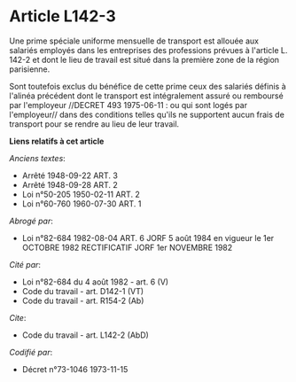 # Article L142-3

Une prime spéciale uniforme mensuelle de transport est allouée aux salariés employés dans les entreprises des professions
prévues à l'article L. 142-2 et dont le lieu de travail est situé dans la première zone de la région parisienne.

Sont toutefois exclus du bénéfice de cette prime ceux des salariés définis à l'alinéa précédent dont le transport est
intégralement assuré ou remboursé par l'employeur //DECRET 493 1975-06-11 : ou qui sont logés par l'employeur// dans des
conditions telles qu'ils ne supportent aucun frais de transport pour se rendre au lieu de leur travail.

**Liens relatifs à cet article**

_Anciens textes_:

  - Arrêté 1948-09-22 ART. 3
  - Arrêté 1948-09-28 ART. 2
  - Loi n°50-205 1950-02-11 ART. 2
  - Loi n°60-760 1960-07-30 ART. 1

_Abrogé par_:

  - Loi n°82-684 1982-08-04 ART. 6 JORF 5 août 1984 en vigueur le 1er OCTOBRE 1982 RECTIFICATIF JORF 1er NOVEMBRE 1982

_Cité par_:

  - Loi n°82-684 du 4 août 1982 - art. 6 (V)
  - Code du travail - art. D142-1 (VT)
  - Code du travail - art. R154-2 (Ab)

_Cite_:

  - Code du travail - art. L142-2 (AbD)

_Codifié par_:

  - Décret n°73-1046 1973-11-15
